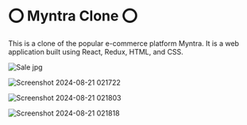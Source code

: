 # ⭕ Myntra Clone ⭕ </br>
This is a clone of the popular e-commerce platform Myntra. It is a web application built using React, Redux, HTML, and CSS.


![Sale jpg](https://github.com/user-attachments/assets/4c018dac-e7c1-4ee3-8670-0acc8e29a44f)

![Screenshot 2024-08-21 021722](https://github.com/user-attachments/assets/0c40d452-26d0-42c9-9923-e1bed41f68d4)

![Screenshot 2024-08-21 021803](https://github.com/user-attachments/assets/55d1c669-5ef5-4568-8978-a98d0404df20)


![Screenshot 2024-08-21 021818](https://github.com/user-attachments/assets/a21724af-5141-4620-8c97-1023eb7deee1)
